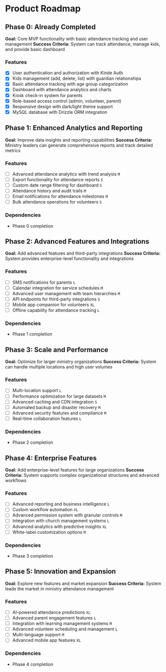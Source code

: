 # Product Roadmap

## Phase 0: Already Completed

**Goal:** Core MVP functionality with basic attendance tracking and user management
**Success Criteria:** System can track attendance, manage kids, and provide basic dashboard

### Features

- [x] User authentication and authorization with Kinde Auth
- [x] Kids management (add, delete, list) with guardian relationships
- [x] Basic attendance tracking with age group categorization
- [x] Dashboard with attendance analytics and charts
- [x] Kiosk check-in system for parents
- [x] Role-based access control (admin, volunteer, parent)
- [x] Responsive design with dark/light theme support
- [x] MySQL database with Drizzle ORM integration

## Phase 1: Enhanced Analytics and Reporting

**Goal:** Improve data insights and reporting capabilities
**Success Criteria:** Ministry leaders can generate comprehensive reports and track detailed metrics

### Features

- [ ] Advanced attendance analytics with trend analysis `M`
- [ ] Export functionality for attendance reports `S`
- [ ] Custom date range filtering for dashboard `S`
- [ ] Attendance history and audit trails `M`
- [ ] Email notifications for attendance milestones `M`
- [ ] Bulk attendance operations for volunteers `S`

### Dependencies

- Phase 0 completion

## Phase 2: Advanced Features and Integrations

**Goal:** Add advanced features and third-party integrations
**Success Criteria:** System provides enterprise-level functionality and integrations

### Features

- [ ] SMS notifications for parents `L`
- [ ] Calendar integration for service schedules `M`
- [ ] Advanced user management with team hierarchies `M`
- [ ] API endpoints for third-party integrations `S`
- [ ] Mobile app companion for volunteers `XL`
- [ ] Offline capability for attendance tracking `L`

### Dependencies

- Phase 1 completion

## Phase 3: Scale and Performance

**Goal:** Optimize for larger ministry organizations
**Success Criteria:** System can handle multiple locations and high user volumes

### Features

- [ ] Multi-location support `L`
- [ ] Performance optimization for large datasets `M`
- [ ] Advanced caching and CDN integration `S`
- [ ] Automated backup and disaster recovery `M`
- [ ] Advanced security features and compliance `M`
- [ ] Real-time collaboration features `L`

### Dependencies

- Phase 2 completion

## Phase 4: Enterprise Features

**Goal:** Add enterprise-level features for large organizations
**Success Criteria:** System supports complex organizational structures and advanced workflows

### Features

- [ ] Advanced reporting and business intelligence `L`
- [ ] Custom workflow automation `XL`
- [ ] Advanced permission system with granular controls `M`
- [ ] Integration with church management systems `L`
- [ ] Advanced analytics with predictive insights `XL`
- [ ] White-label customization options `M`

### Dependencies

- Phase 3 completion

## Phase 5: Innovation and Expansion

**Goal:** Explore new features and market expansion
**Success Criteria:** System leads the market in ministry attendance management

### Features

- [ ] AI-powered attendance predictions `XL`
- [ ] Advanced parent engagement features `L`
- [ ] Integration with learning management systems `M`
- [ ] Advanced volunteer scheduling and management `L`
- [ ] Multi-language support `M`
- [ ] Advanced mobile app features `XL`

### Dependencies

- Phase 4 completion 